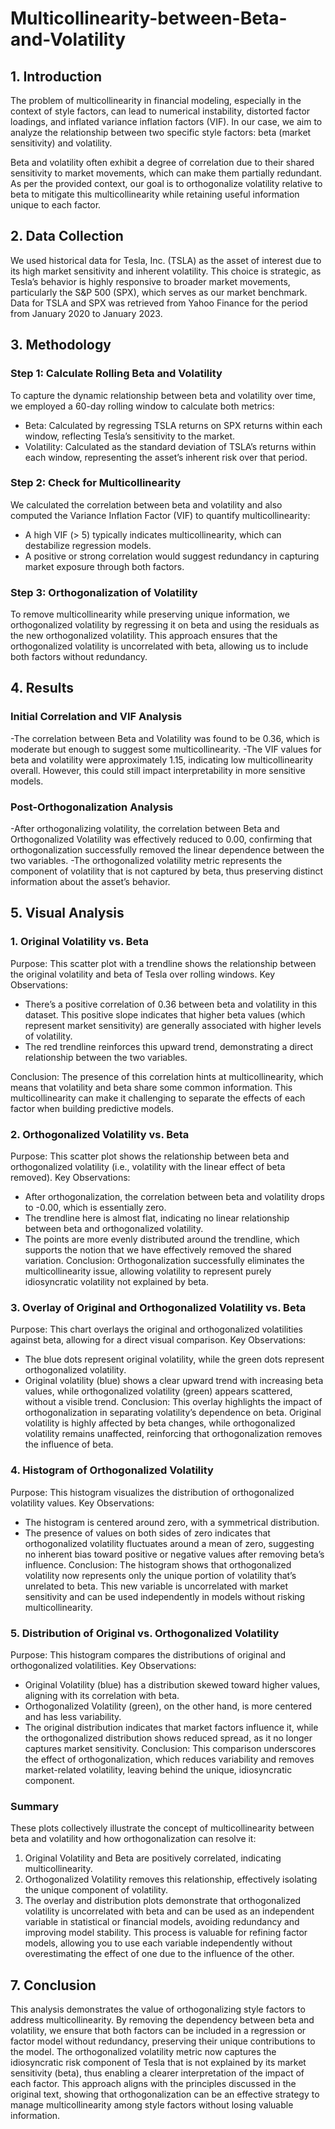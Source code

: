 # Multicollinearity-between-Beta-and-Volatility

## 1. Introduction
The problem of multicollinearity in financial modeling, especially in the context of style factors, can lead to numerical instability, distorted factor loadings, and inflated variance inflation factors (VIF). In our case, we aim to analyze the relationship between two specific style factors: beta (market sensitivity) and volatility.

Beta and volatility often exhibit a degree of correlation due to their shared sensitivity to market movements, which can make them partially redundant. As per the provided context, our goal is to orthogonalize volatility relative to beta to mitigate this multicollinearity while retaining useful information unique to each factor.

## 2. Data Collection
We used historical data for Tesla, Inc. (TSLA) as the asset of interest due to its high market sensitivity and inherent volatility. This choice is strategic, as Tesla’s behavior is highly responsive to broader market movements, particularly the S&P 500 (SPX), which serves as our market benchmark. Data for TSLA and SPX was retrieved from Yahoo Finance for the period from January 2020 to January 2023.

## 3. Methodology
   
### Step 1: Calculate Rolling Beta and Volatility

To capture the dynamic relationship between beta and volatility over time, we employed a 60-day rolling window to calculate both metrics:
- Beta: Calculated by regressing TSLA returns on SPX returns within each window, reflecting Tesla’s sensitivity to the market.
- Volatility: Calculated as the standard deviation of TSLA’s returns within each window, representing the asset’s inherent risk over that period.

### Step 2: Check for Multicollinearity

We calculated the correlation between beta and volatility and also computed the Variance Inflation Factor (VIF) to quantify multicollinearity:
- A high VIF (> 5) typically indicates multicollinearity, which can destabilize regression models.
- A positive or strong correlation would suggest redundancy in capturing market exposure through both factors.

### Step 3: Orthogonalization of Volatility

To remove multicollinearity while preserving unique information, we orthogonalized volatility by regressing it on beta and using the residuals as the new orthogonalized volatility. This approach ensures that the orthogonalized volatility is uncorrelated with beta, allowing us to include both factors without redundancy.

## 4. Results
### Initial Correlation and VIF Analysis
-The correlation between Beta and Volatility was found to be 0.36, which is moderate but enough to suggest some multicollinearity.
-The VIF values for beta and volatility were approximately 1.15, indicating low multicollinearity overall. However, this could still impact interpretability in more sensitive models.
### Post-Orthogonalization Analysis
-After orthogonalizing volatility, the correlation between Beta and Orthogonalized Volatility was effectively reduced to 0.00, confirming that orthogonalization successfully removed the linear dependence between the two variables.
-The orthogonalized volatility metric represents the component of volatility that is not captured by beta, thus preserving distinct information about the asset’s behavior.

## 5. Visual Analysis
   
### 1. Original Volatility vs. Beta
Purpose: This scatter plot with a trendline shows the relationship between the original volatility and beta of Tesla over rolling windows.
Key Observations:
- There’s a positive correlation of 0.36 between beta and volatility in this dataset. This positive slope indicates that higher beta values (which represent market sensitivity) are generally associated with higher levels of volatility.
- The red trendline reinforces this upward trend, demonstrating a direct relationship between the two variables.
  
Conclusion: 
The presence of this correlation hints at multicollinearity, which means that volatility and beta share some common information. This multicollinearity can make it challenging to separate the effects of each factor when building predictive models.

### 2. Orthogonalized Volatility vs. Beta
Purpose: This scatter plot shows the relationship between beta and orthogonalized volatility (i.e., volatility with the linear effect of beta removed).
Key Observations:
- After orthogonalization, the correlation between beta and volatility drops to -0.00, which is essentially zero.
- The trendline here is almost flat, indicating no linear relationship between beta and orthogonalized volatility.
- The points are more evenly distributed around the trendline, which supports the notion that we have effectively removed the shared variation.
Conclusion:
Orthogonalization successfully eliminates the multicollinearity issue, allowing volatility to represent purely idiosyncratic volatility not explained by beta.

### 3. Overlay of Original and Orthogonalized Volatility vs. Beta
Purpose: This chart overlays the original and orthogonalized volatilities against beta, allowing for a direct visual comparison.
Key Observations:
- The blue dots represent original volatility, while the green dots represent orthogonalized volatility.
- Original volatility (blue) shows a clear upward trend with increasing beta values, while orthogonalized volatility (green) appears scattered, without a visible trend.
Conclusion: This overlay highlights the impact of orthogonalization in separating volatility’s dependence on beta. Original volatility is highly affected by beta changes, while orthogonalized volatility remains unaffected, reinforcing that orthogonalization removes the influence of beta.

### 4. Histogram of Orthogonalized Volatility
Purpose: This histogram visualizes the distribution of orthogonalized volatility values.
Key Observations:
- The histogram is centered around zero, with a symmetrical distribution.
- The presence of values on both sides of zero indicates that orthogonalized volatility fluctuates around a mean of zero, suggesting no inherent bias toward positive or negative values after removing beta’s influence.
Conclusion: The histogram shows that orthogonalized volatility now represents only the unique portion of volatility that’s unrelated to beta. This new variable is uncorrelated with market sensitivity and can be used independently in models without risking multicollinearity.

### 5. Distribution of Original vs. Orthogonalized Volatility
Purpose: This histogram compares the distributions of original and orthogonalized volatilities.
Key Observations:
- Original Volatility (blue) has a distribution skewed toward higher values, aligning with its correlation with beta.
- Orthogonalized Volatility (green), on the other hand, is more centered and has less variability.
- The original distribution indicates that market factors influence it, while the orthogonalized distribution shows reduced spread, as it no longer captures market sensitivity.
Conclusion: This comparison underscores the effect of orthogonalization, which reduces variability and removes market-related volatility, leaving behind the unique, idiosyncratic component.

### Summary
These plots collectively illustrate the concept of multicollinearity between beta and volatility and how orthogonalization can resolve it:
1. Original Volatility and Beta are positively correlated, indicating multicollinearity.
2. Orthogonalized Volatility removes this relationship, effectively isolating the unique component of volatility.
3. The overlay and distribution plots demonstrate that orthogonalized volatility is uncorrelated with beta and can be used as an independent variable in statistical or financial models, avoiding redundancy and improving model stability.
This process is valuable for refining factor models, allowing you to use each variable independently without overestimating the effect of one due to the influence of the other.


## 7. Conclusion
This analysis demonstrates the value of orthogonalizing style factors to address multicollinearity. By removing the dependency between beta and volatility, we ensure that both factors can be included in a regression or factor model without redundancy, preserving their unique contributions to the model.
The orthogonalized volatility metric now captures the idiosyncratic risk component of Tesla that is not explained by its market sensitivity (beta), thus enabling a clearer interpretation of the impact of each factor.
This approach aligns with the principles discussed in the original text, showing that orthogonalization can be an effective strategy to manage multicollinearity among style factors without losing valuable information.

